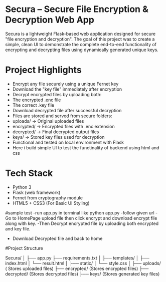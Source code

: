 #  Secura – Secure File Encryption & Decryption Web App

Secura is a lightweight Flask-based web application designed for secure "file encryption and decryption".
The goal of this project was to create a simple, clean UI to demonstrate the complete end-to-end functionality of encrypting and 
decrypting files using dynamically generated unique keys.

# Project Highlights

-  Encrypt any file securely using a unique Fernet key
-  Download the "key file" immediately after encryption
-  Decrypt encrypted files by uploading both:
- The encrypted .enc file
- The correct .key file
-  Download decrypted file after successful decryption
-  Files are stored and served from secure folders:
- uploads/ → Original uploaded files
- encrypted/ → Encrypted files with .enc extension
- decrypted/ → Final decrypted output files
- keys/ → Stored key files used for decryption
-  Functional and tested on local environment with Flask
- Here i build simple UI to test the functinality of backend using html and css
  
# Tech Stack
- Python 3
- Flask (web framework)
- Fernet from cryptography module
- HTML5 + CSS3 (For Basic UI Styling)

#sample test
-run app.py in terminal like python app.py
-follow given url 
-Go to HomePage upload file then click encrypt and download encrypt file along with key.
-Then Decrypt encrypted file by uploading both encrypted and key file.
- Download Decrypted file and back to home 

#Project Structure

Secura/
│
├── app.py
├── requirements.txt
│
├── templates/
│   ├── index.html
│   └── result.html
│
├── static/
│   └── style.css
│
├── uploads/        ( Stores uploaded files)
├── encrypted/      (Stores encrypted files)
├── decrypted/      (Stores decrypted files)
├── keys/           (Stores generated key files)


   

